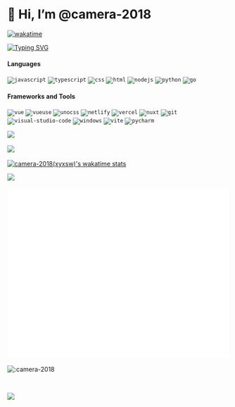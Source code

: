 # 👋 Hi, I’m @camera-2018

[![wakatime](https://wakatime.com/badge/user/84476697-3421-4720-bcdc-efb5c0fbc1b8.svg?style=flat-square)](https://wakatime.com/@84476697-3421-4720-bcdc-efb5c0fbc1b8)

[![Typing SVG](https://readme-typing-svg.demolab.com?font=Consolas&pause=1000&color=0A75E3&center=true&vCenter=true&width=335&lines=Victory+Supreme+Code)](https://git.io/typing-svg)

#### Languages

<code><img height="20" src="https://cdn.svgporn.com/logos/javascript.svg" alt="javascript" /></code>
<code><img height="20" src="https://cdn.svgporn.com/logos/typescript-icon.svg" alt="typescript" /></code>
<code><img height="20" src="https://cdn.svgporn.com/logos/css-3.svg" alt="css" /></code>
<code><img height="20" src="https://cdn.svgporn.com/logos/html-5.svg" alt="html" /></code>
<code><img height="20" src="https://cdn.svgporn.com/logos/nodejs-icon.svg" alt="nodejs" /></code>
<code><img height="20" src="https://cdn.svgporn.com/logos/python.svg" alt="python" /></code>
<code><img height="20" src="https://cdn.svgporn.com/logos/gopher.svg" alt="go" /></code>


#### Frameworks and Tools

<code><img height="20" src="https://cdn.svgporn.com/logos/vue.svg" alt="vue" /></code>
<code><img height="20" src="https://cdn.svgporn.com/logos/vueuse.svg" alt="vueuse" /></code>
<code><img height="20" src="https://cdn.svgporn.com/logos/unocss.svg" alt="unocss" /></code>
<code><img height="20" src="https://cdn.svgporn.com/logos/netlify-icon.svg" alt="netlify" /></code>
<code><img height="20" src="https://cdn.svgporn.com/logos/vercel-icon.svg" alt="vercel" /></code>
<code><img height="20" src="https://cdn.svgporn.com/logos/nuxt-icon.svg" alt="nuxt" /></code>
<code><img height="20" src="https://cdn.svgporn.com/logos/git-icon.svg" alt="git" /></code>
<code><img height="20" src="https://cdn.svgporn.com/logos/visual-studio-code.svg" alt="visual-studio-code" /></code>
<code><img height="20" src="https://cdn.svgporn.com/logos/microsoft-windows.svg" alt="windows" /></code>
<code><img height="20" src="https://cdn.svgporn.com/logos/vitejs.svg" alt="vite" /></code>
<code><img height="20" src="https://cdn.svgporn.com/logos/pycharm.svg" alt="pycharm" /></code>

![](https://github-readme-stats-xyxsw.vercel.app/api/top-langs/?username=camera-2018&hide_title=true&hide_border=true&layout=compact&langs_count=6&text_color=000&icon_color=fff&theme=graywhite)

![](https://github-readme-stats-xyxsw.vercel.app/api?username=camera-2018&hide_title=true&hide_border=true&show_icons=trueline_height=21&text_color=000&icon_color=000&theme=graywhite)

[![camera-2018(xyxsw)'s wakatime stats](https://github-readme-stats-xyxsw.vercel.app/api/wakatime?username=xyxsw)](https://wakatime.com/@xyxsw)

![](https://github-readme-streak-stats.herokuapp.com/?user=camera-2018)

<img src="/github-metrics.svg" />

<br/>

![:camera-2018](https://count.getloli.com/get/@:camera-2018)

<br/>

![](https://wakatime.com/share/@xyxsw/baf43608-e008-4d37-a239-bb2ca2b127b9.svg)
